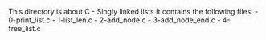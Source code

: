 This directory is about C - Singly linked lists
It contains the following files:
	- 0-print_list.c
	- 1-list_len.c
	- 2-add_node.c
	- 3-add_node_end.c
	- 4-free_list.c
